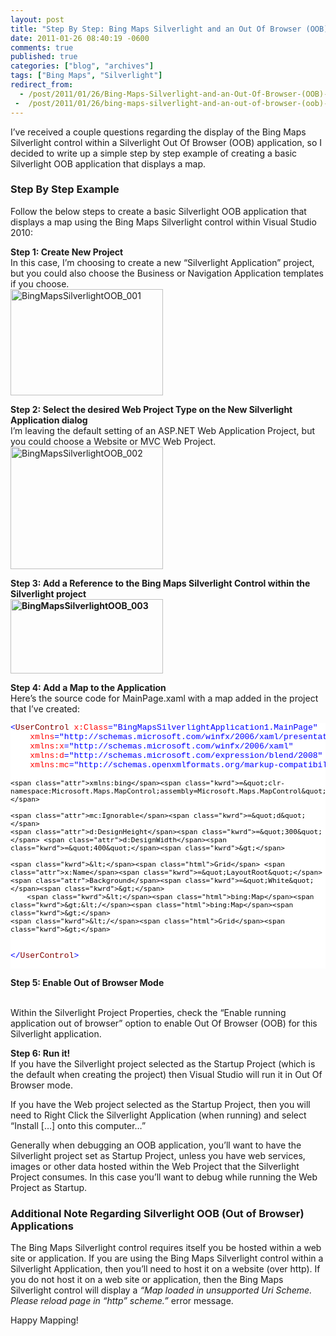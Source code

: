 ```yaml
---
layout: post
title: "Step By Step: Bing Maps Silverlight and an Out Of Browser (OOB) Application"
date: 2011-01-26 08:40:19 -0600
comments: true
published: true
categories: ["blog", "archives"]
tags: ["Bing Maps", "Silverlight"]
redirect_from: 
  - /post/2011/01/26/Bing-Maps-Silverlight-and-an-Out-Of-Browser-(OOB)-Application
 -  /post/2011/01/26/bing-maps-silverlight-and-an-out-of-browser-(oob)-application
---
```

<!-- more -->
<p>I’ve received a couple questions regarding the display of the Bing Maps Silverlight control within a Silverlight Out Of Browser (OOB) application, so I decided to write up a simple step by step example of creating a basic Silverlight OOB application that displays a map.</p>  <h3>Step By Step Example</h3>  <p>Follow the below steps to create a basic Silverlight OOB application that displays a map using the Bing Maps Silverlight control within Visual Studio 2010:</p>  <p><strong>Step 1: Create New Project</strong>     <br />In this case, I’m choosing to create a new “Silverlight Application” project, but you could also choose the Business or Navigation Application templates if you choose.     <br /><a href="/images/postsBingMapsSilverlightOOB_001.png"><img style="background-image: none; border-right-width: 0px; padding-left: 0px; padding-right: 0px; display: inline; border-top-width: 0px; border-bottom-width: 0px; border-left-width: 0px; padding-top: 0px" title="BingMapsSilverlightOOB_001" border="0" alt="BingMapsSilverlightOOB_001" src="/images/postsBingMapsSilverlightOOB_001_thumb.png" width="244" height="170" /></a></p>  <p><strong>Step 2: Select the desired Web Project Type on the New Silverlight Application dialog</strong>     <br />I’m leaving the default setting of an ASP.NET Web Application Project, but you could choose a Website or MVC Web Project.     <br /><a href="/images/postsBingMapsSilverlightOOB_002.png"><img style="background-image: none; border-right-width: 0px; padding-left: 0px; padding-right: 0px; display: inline; border-top-width: 0px; border-bottom-width: 0px; border-left-width: 0px; padding-top: 0px" title="BingMapsSilverlightOOB_002" border="0" alt="BingMapsSilverlightOOB_002" src="/images/postsBingMapsSilverlightOOB_002_thumb.png" width="244" height="196" /></a></p>  <p><strong>Step 3: Add a Reference to the Bing Maps Silverlight Control within the Silverlight project      <br /><a href="/images/postsBingMapsSilverlightOOB_003.png"><img style="background-image: none; border-right-width: 0px; padding-left: 0px; padding-right: 0px; display: inline; border-top-width: 0px; border-bottom-width: 0px; border-left-width: 0px; padding-top: 0px" title="BingMapsSilverlightOOB_003" border="0" alt="BingMapsSilverlightOOB_003" src="/images/postsBingMapsSilverlightOOB_003_thumb.png" width="244" height="119" /></a></strong></p>  <p><strong>Step 4: Add a Map to the Application      <br /></strong>Here’s the source code for MainPage.xaml with a map added in the project that I’ve created:</p>  <pre class="csharpcode"><span class="kwrd">&lt;</span><span class="html">UserControl</span> <span class="attr">x:Class</span><span class="kwrd">=&quot;BingMapsSilverlightApplication1.MainPage&quot;</span>
    <span class="attr">xmlns</span><span class="kwrd">=&quot;http://schemas.microsoft.com/winfx/2006/xaml/presentation&quot;</span>
    <span class="attr">xmlns:x</span><span class="kwrd">=&quot;http://schemas.microsoft.com/winfx/2006/xaml&quot;</span>
    <span class="attr">xmlns:d</span><span class="kwrd">=&quot;http://schemas.microsoft.com/expression/blend/2008&quot;</span>
    <span class="attr">xmlns:mc</span><span class="kwrd">=&quot;http://schemas.openxmlformats.org/markup-compatibility/2006&quot;</span>
    
    <span class="attr">xmlns:bing</span><span class="kwrd">=&quot;clr-namespace:Microsoft.Maps.MapControl;assembly=Microsoft.Maps.MapControl&quot;</span>
             
    <span class="attr">mc:Ignorable</span><span class="kwrd">=&quot;d&quot;</span>
    <span class="attr">d:DesignHeight</span><span class="kwrd">=&quot;300&quot;</span> <span class="attr">d:DesignWidth</span><span class="kwrd">=&quot;400&quot;</span><span class="kwrd">&gt;</span>

    <span class="kwrd">&lt;</span><span class="html">Grid</span> <span class="attr">x:Name</span><span class="kwrd">=&quot;LayoutRoot&quot;</span> <span class="attr">Background</span><span class="kwrd">=&quot;White&quot;</span><span class="kwrd">&gt;</span>
        <span class="kwrd">&lt;</span><span class="html">bing:Map</span><span class="kwrd">&gt;&lt;/</span><span class="html">bing:Map</span><span class="kwrd">&gt;</span>
    <span class="kwrd">&lt;/</span><span class="html">Grid</span><span class="kwrd">&gt;</span>
<span class="kwrd">&lt;/</span><span class="html">UserControl</span><span class="kwrd">&gt;</span></pre>
<style type="text/css">

.csharpcode, .csharpcode pre
{
	font-size: small;
	color: black;
	font-family: consolas, "Courier New", courier, monospace;
	background-color: #ffffff;
	/*white-space: pre;*/
}
.csharpcode pre { margin: 0em; }
.csharpcode .rem { color: #008000; }
.csharpcode .kwrd { color: #0000ff; }
.csharpcode .str { color: #006080; }
.csharpcode .op { color: #0000c0; }
.csharpcode .preproc { color: #cc6633; }
.csharpcode .asp { background-color: #ffff00; }
.csharpcode .html { color: #800000; }
.csharpcode .attr { color: #ff0000; }
.csharpcode .alt 
{
	background-color: #f4f4f4;
	width: 100%;
	margin: 0em;
}
.csharpcode .lnum { color: #606060; }</style>

<p><strong>Step 5: Enable Out of Browser Mode</strong> 

  <br />Within the Silverlight Project Properties, check the “Enable running application out of browser” option to enable Out Of Browser (OOB) for this Silverlight application.</p>

<p><strong>Step 6: Run it!
    <br /></strong>If you have the Silverlight project selected as the Startup Project (which is the default when creating the project) then Visual Studio will run it in Out Of Browser mode.</p>

<p>If you have the Web project selected as the Startup Project, then you will need to Right Click the Silverlight Application (when running) and select “Install […] onto this computer…”</p>

<p>Generally when debugging an OOB application, you’ll want to have the Silverlight project set as Startup Project, unless you have web services, images or other data hosted within the Web Project that the Silverlight Project consumes. In this case you’ll want to debug while running the Web Project as Startup.</p>

<h3>Additional Note Regarding Silverlight OOB (Out of Browser) Applications</h3>

<p>The Bing Maps Silverlight control requires itself you be hosted within a web site or application. If you are using the Bing Maps Silverlight control within a Silverlight Application, then you’ll need to host it on a website (over http). If you do not host it on a web site or application, then the Bing Maps Silverlight control will display a <em>“Map loaded in unsupported Uri Scheme. Please reload page in “http” scheme.”</em> error message.</p>

<p>Happy Mapping!</p>

